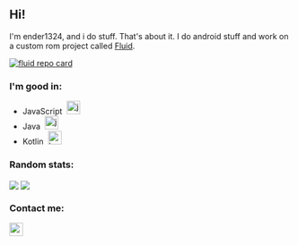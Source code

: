 ## Hi!
I'm ender1324, and i do stuff. That's about it.
I do android stuff and work on a custom rom project called [Fluid](https://github.com/project-fluid).

[![fluid repo card](https://github-readme-stats.vercel.app/api/pin/?username=Project-Fluid&repo=manifest&border_radius=8&icon_color=f44336&theme=dark)](https://github.com/project-fluid/manifest)


### I'm good in:
 * JavaScript &nbsp;<img alt="js" width="24px" src="https://cdn.iconscout.com/icon/free/png-64/javascript-1-225993.png"/>
 * Java &nbsp;<img alt="java" width="24px" src="https://cdn.iconscout.com/icon/free/png-64/java-57-1174929.png"/>
 * Kotlin &nbsp;<img alt="kotlin" width="24px" src="https://cdn.iconscout.com/icon/free/png-64/kotlin-2038873-1720086.png"/>


### Random stats:
<a>
  <img align="center" src="https://github-readme-stats.vercel.app/api?username=ender1324&count_private=true&border_radius=8&icon_color=f44336&show_icons=true&theme=dark" />
</a>
<a>
  <img align="center" src="https://github-readme-stats.vercel.app/api/top-langs/?username=ender1324&layout=compact&border_radius=8&theme=dark" />
</a>


### Contact me:
<a href="https://t.me/ender1324"><img width="24px" src="https://cdn.iconscout.com/icon/free/png-64/telegram-1754812-1490132.png"></a>

<!--
**ender1324/ender1324** is a ✨ _special_ ✨ repository because its `README.md` (this file) appears on your GitHub profile.

Here are some ideas to get you started:

- 🔭 I’m currently working on ...
- 🌱 I’m currently learning ...
- 👯 I’m looking to collaborate on ...
- 🤔 I’m looking for help with ...
- 💬 Ask me about ...
- 📫 How to reach me: ...
- 😄 Pronouns: ...
- ⚡ Fun fact: ...
-->
